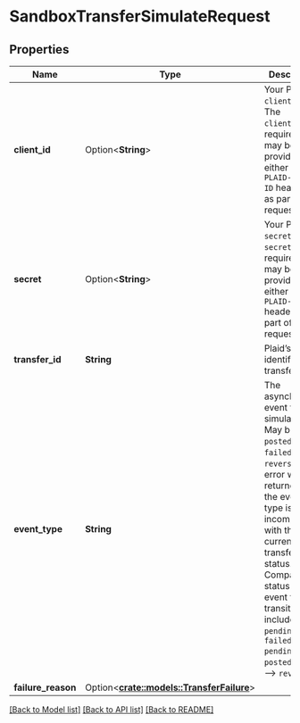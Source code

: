# SandboxTransferSimulateRequest

## Properties

Name | Type | Description | Notes
------------ | ------------- | ------------- | -------------
**client_id** | Option<**String**> | Your Plaid API `client_id`. The `client_id` is required and may be provided either in the `PLAID-CLIENT-ID` header or as part of a request body. | [optional]
**secret** | Option<**String**> | Your Plaid API `secret`. The `secret` is required and may be provided either in the `PLAID-SECRET` header or as part of a request body. | [optional]
**transfer_id** | **String** | Plaid’s unique identifier for a transfer. | 
**event_type** | **String** | The asynchronous event to be simulated. May be: `posted`, `failed`, or `reversed`.  An error will be returned if the event type is incompatible with the current transfer status. Compatible status --> event type transitions include:  `pending` --> `failed`  `pending` --> `posted`  `posted` --> `reversed`  | 
**failure_reason** | Option<[**crate::models::TransferFailure**](TransferFailure.md)> |  | [optional]

[[Back to Model list]](../README.md#documentation-for-models) [[Back to API list]](../README.md#documentation-for-api-endpoints) [[Back to README]](../README.md)



